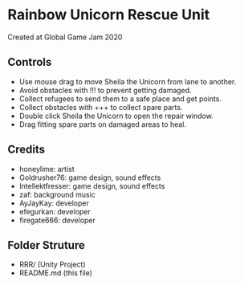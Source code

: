 Rainbow Unicorn Rescue Unit
===========================

Created at Global Game Jam 2020


Controls
--------

- Use mouse drag to move Sheila the Unicorn from lane to another.
- Avoid obstacles with !!! to prevent getting damaged.
- Collect refugees to send them to a safe place and get points.
- Collect obstacles with +++ to collect spare parts.
- Double click Sheila the Unicorn to open the repair window.
- Drag fitting spare parts on damaged areas to heal.


Credits
-------

- honeylime: artist
- Goldrusher76: game design, sound effects
- Intellektfresser: game design, sound effects
- zaf: background music
- AyJayKay: developer
- efegurkan: developer
- firegate666: developer


Folder Struture
---------------

- RRR/ (Unity Project)
- README.md (this file)
